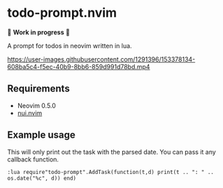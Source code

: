 # todo-prompt.nvim

🚧 **Work in progress** 🚧

A prompt for todos in neovim written in lua.

https://user-images.githubusercontent.com/1291396/153378134-608ba5c4-f5ec-40b9-8bb6-859d991d78bd.mp4

## Requirements

- Neovim 0.5.0
- [nui.nvim](https://github.com/MunifTanjim/nui.nvim)

## Example usage

This will only print out the task with the parsed date. You can pass it any callback function.
```
:lua require"todo-prompt".AddTask(function(t,d) print(t .. ": " .. os.date("%c", d)) end) 
```
